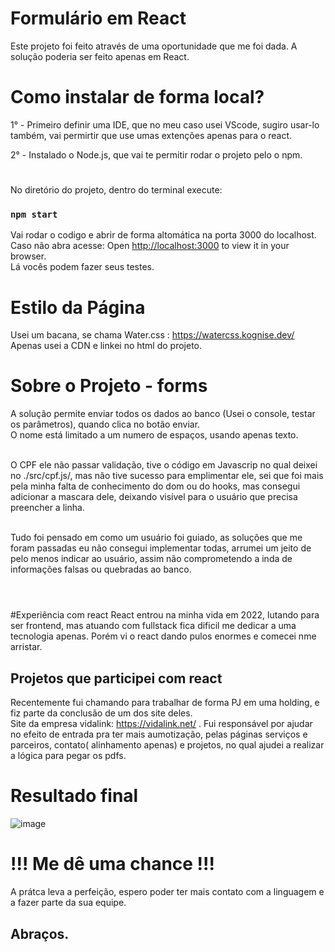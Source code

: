 # Formulário em React
Este projeto foi feito através de uma oportunidade que me foi dada.
A solução poderia ser feito apenas em React.

# Como instalar de forma local?

 1° -
Primeiro definir uma IDE, que no meu caso usei VScode, sugiro usar-lo também, vai permirtir que use umas extenções apenas para o react.

2° -
Instalado o Node.js, que vai te permitir rodar o projeto pelo o npm.
#
No diretório do projeto, dentro do terminal execute:
### `npm start`

Vai rodar o codigo e abrir de forma altomática na porta 3000 do localhost. 
Caso não abra acesse:  Open [http://localhost:3000](http://localhost:3000) to view it in your browser.
<br/>
Lá vocês podem fazer seus testes.

# Estilo da Página
Usei um bacana, se chama Water.css : https://watercss.kognise.dev/
Apenas usei a CDN e linkei no html do projeto.

#
# Sobre o Projeto - forms

A solução permite enviar todos os dados ao banco (Usei o console, testar os parâmetros), quando clica no botão enviar.
<br/>
O nome está limitado a um numero de espaços, usando apenas texto.

<br/>O CPF ele não passar validação, tive o código
em Javascrip no qual deixei no ./src/cpf.js/, mas não tive sucesso para emplimentar ele, sei que foi mais pela 
minha falta de conhecimento do dom ou do hooks, mas consegui adicionar a mascara dele, deixando visível para o 
usuário que precisa preencher a linha.

<br/>Tudo foi pensado em como um usuário foi guiado, as soluções que me foram passadas
eu não consegui implementar todas, arrumei um jeito de pelo menos indicar ao usuário, assim não comprometendo a inda de informações 
falsas ou quebradas ao banco.
<br/><br/>

#

#Experiência com react
React entrou na minha vida em 2022, lutando para ser frontend, mas atuando com fullstack fica dificil me dedicar 
a uma tecnologia apenas. Porém vi o react dando pulos enormes e comecei nme arristar. 
## Projetos que participei com react<br/>
Recentemente fui chamando para trabalhar de forma PJ em uma holding, e fiz parte da conclusão de um dos site deles.
<br/>
Site da empresa vidalink: https://vidalink.net/ .
Fui responsável por ajudar no efeito de entrada pra ter mais aumotização, pelas páginas serviços e parceiros, contato( alinhamento apenas) 
e projetos, no qual ajudei a realizar a lógica para pegar os pdfs.


# Resultado final
![image](https://user-images.githubusercontent.com/32625973/162633486-65d372cb-bf52-4c5d-86d3-f5e37f970599.png)

# !!! Me dê uma chance !!!
A prátca leva a perfeição, espero poder ter mais contato com a linguagem e a fazer parte da sua equipe.
## Abraços.
